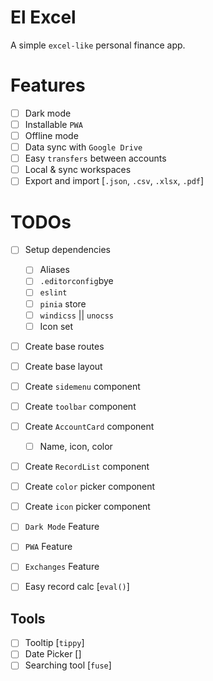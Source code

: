# El Excel

A simple `excel-like` personal finance app.


# Features

- [ ] Dark mode
- [ ] Installable `PWA`
- [ ] Offline mode
- [ ] Data sync with `Google Drive`
- [ ] Easy `transfers` between accounts
- [ ] Local & sync workspaces
- [ ] Export and import [`.json`, `.csv`, `.xlsx`, `.pdf`]

# TODOs

- [ ] Setup dependencies
  - [ ] Aliases
  - [ ] `.editorconfig`bye
  - [ ] `eslint`
  - [ ] `pinia` store
  - [ ] `windicss` || `unocss`
  - [ ] Icon set
- [ ] Create base routes
- [ ] Create base layout
- [ ] Create `sidemenu` component
- [ ] Create `toolbar` component
- [ ] Create `AccountCard` component
  - [ ] Name, icon, color
- [ ] Create `RecordList` component
- [ ] Create `color` picker component
- [ ] Create `icon` picker component

- [ ] `Dark Mode` Feature
- [ ] `PWA` Feature
- [ ] `Exchanges` Feature
- [ ] Easy record calc [`eval()`]

## Tools
- [ ] Tooltip [`tippy`]
- [ ] Date Picker []
- [ ] Searching tool [`fuse`]
